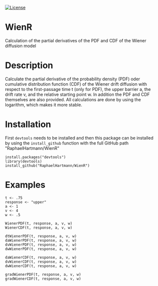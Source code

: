 [![License](https://img.shields.io/badge/license-GPL(>=2)-C11B17.svg)](http://www.gnu.org/licenses/gpl-2.0.html)


# WienR
Calculation of the partial derivatives of the PDF and CDF of the Wiener diffusion model


# Description
Calculate the partial derivative of the probability density (PDF) oder cumulative distribution function (CDF) of the Wiener drift diffusion with respect to the first-passage time t (only for PDF), the upper barrier a, the drift rate v, and the relative starting point w. In addition the PDF and CDF themselves are also provided. All calculations are done by using the logarithm, which makes it more stable.


# Installation
First `devtools` needs to be installed and then this package can be installed by using the `install_github` function with the full GitHub path "RaphaelHartmann/WienR"

```
install.packages("devtools")
library(devtools)
install_github("RaphaelHartmann/WienR")
```


# Examples
```
t <- .75
response <- "upper"
a <- 1
v <- 4
w <- .5

WienerPDF(t, response, a, v, w)
WienerCDF(t, response, a, v, w)

dtWienerPDF(t, response, a, v, w)
daWienerPDF(t, response, a, v, w)
dvWienerPDF(t, response, a, v, w)
dwWienerPDF(t, response, a, v, w)

daWienerCDF(t, response, a, v, w)
dvWienerCDF(t, response, a, v, w)
dwWienerCDF(t, response, a, v, w)

gradWienerPDF(t, response, a, v, w)
gradWienerCDF(t, response, a, v, w)
```
